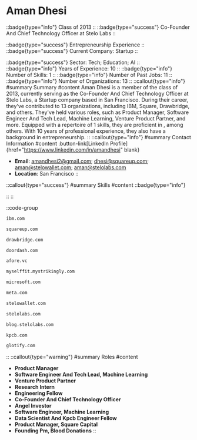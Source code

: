 # Aman Dhesi
::badge{type="info"}
Class of 2013
::
::badge{type="success"}
Co-Founder And Chief Technology Officer at Stelo Labs
::

::badge{type="success"}
Entrepreneurship Experience
::
::badge{type="success"}
Current Company: Startup
::

::badge{type="success"}
Sector: Tech; Education; AI
::
::badge{type="info"}
Years of Experience: 10
::
::badge{type="info"}
Number of Skills: 1
::
::badge{type="info"}
Number of Past Jobs: 11
::
::badge{type="info"}
Number of Organizations: 13
::
::callout{type="info"}
#summary
Summary
#content
Aman Dhesi is a member of the class of 2013, currently serving as the Co-Founder And Chief Technology Officer at Stelo Labs, a Startup company based in San Francisco. During their career, they've contributed to 13 organizations, including IBM, Square, Drawbridge, and others. They've held various roles, such as Product Manager, Software Engineer And Tech Lead, Machine Learning, Venture Product Partner, and more. Equipped with a repertoire of 1 skills, they are proficient in , among others.  With 10 years of professional experience, they also have a background in entrepreneurship.
::
::callout{type="info"}
#summary
Contact Information
#content
:button-link[LinkedIn Profile]{href="https://www.linkedin.com/in/amandhesi" blank}
- **Email**: amandhesi2@gmail.com; dhesi@squareup.com; aman@stelowallet.com; aman@stelolabs.com
- **Location**: San Francisco
::

::callout{type="success"}
#summary
Skills
#content
::badge{type="info"}

::
::

::code-group
```bash [IBM]
ibm.com
```
```bash [Square]
squareup.com
```
```bash [Drawbridge]
drawbridge.com
```
```bash [DoorDash]
doordash.com
```
```bash [Afore Capital]
afore.vc
```
```bash [MyselfFit]
myselffit.mystrikingly.com
```
```bash [Microsoft]
microsoft.com
```
```bash [Meta]
meta.com
```
```bash [Stelowallet]
stelowallet.com
```
```bash [Stelolabs]
stelolabs.com
```
```bash [Stelo Labs]
blog.stelolabs.com
```
```bash [Kleiner Perkins Caufield & Byers]
kpcb.com
```
```bash [Glotify]
glotify.com
```
::
::callout{type="warning"}
#summary
Roles
#content
- **Product Manager**
- **Software Engineer And Tech Lead, Machine Learning**
- **Venture Product Partner**
- **Research Intern**
- **Engineering Fellow**
- **Co-Founder And Chief Technology Officer**
- **Angel Investor**
- **Software Engineer, Machine Learning**
- **Data Scientist And Kpcb Engineer Fellow**
- **Product Manager, Square Capital**
- **Founding Pm, Blood Donations**
::

